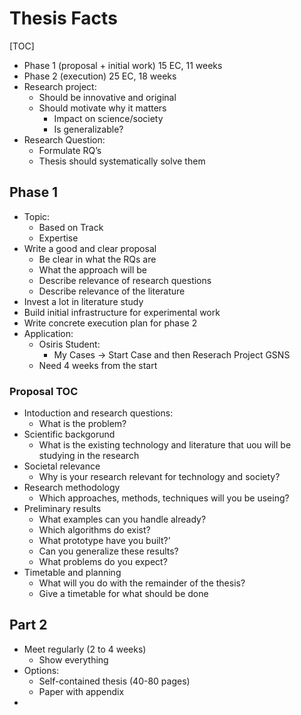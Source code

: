 # Thesis Facts

[TOC]

* Phase 1 (proposal + initial work) 15 EC, 11 weeks
* Phase 2 (execution) 25 EC, 18 weeks
* Research project:
  * Should be innovative and original
  * Should motivate why it matters
    * Impact on science/society
    * Is generalizable?
* Research Question:
  * Formulate RQ’s
  * Thesis should systematically solve them

## Phase 1 

* Topic:
  * Based on Track
  * Expertise
* Write a good and clear proposal
  * Be clear in what the RQs are
  * What the approach will be
  * Describe relevance of research questions
  * Describe relevance of the literature
* Invest a lot in literature study
* Build initial infrastructure for experimental work
* Write concrete execution plan for phase 2
* Application:
  * Osiris Student:
    * My Cases -> Start Case and then Reserach Project GSNS
  * Need 4 weeks from the start

### Proposal TOC

* Intoduction and research questions:
  * What is the problem? 
* Scientific backgorund
  * What is  the existing technology and literature that uou will be studying in the research
* Societal relevance
  * Why is your research relevant for technology and society?
* Research methodology
  * Which approaches, methods, techniques will you be useing?
* Preliminary results
  * What examples can you handle already?
  * Which algorithms do exist?
  * What prototype have you built?’
  * Can you generalize these results?
  * What problems do you expect?
* Timetable and planning
  * What will you do with the remainder of the thesis?
  * Give a timetable for what should be done

## Part 2

* Meet regularly (2 to 4 weeks)
  * Show everything
* Options:
  * Self-contained thesis (40-80 pages)
  * Paper with appendix
* 